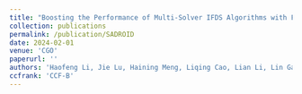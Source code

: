 ```yaml
---
title: "Boosting the Performance of Multi-Solver IFDS Algorithms with Flow-sensitivity Optimizations"
collection: publications
permalink: /publication/SADROID
date: 2024-02-01
venue: 'CGO'
paperurl: ''
authors: 'Haofeng Li, Jie Lu, Haining Meng, Liqing Cao, Lian Li, Lin Gao'
ccfrank: 'CCF-B'
---
```

